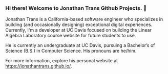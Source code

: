 ### Hi there! Welcome to Jonathan Trans Github Projects. 👋

Jonathan Trans is a California-based software engineer who specializes in building (and occasionally designing) exceptional digital experiences. Currently, I'm a developer at UC Davis focused on building the Linear Algebra Laboratory course website for future students to use.

He is currently an undergraduate at UC Davis, pursuing a Bachelor’s of Science (B.S.) in Computer Science. His pronouns are he/him. 

For more information, explore his personal website at https://jonathantrans.github.io/.
